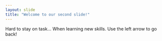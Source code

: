 ```yaml
---
layout: slide
title: "Welcome to our second slide!"
---
```

Hard to stay on task...
When learning new skills.
Use the left arrow to go back!

